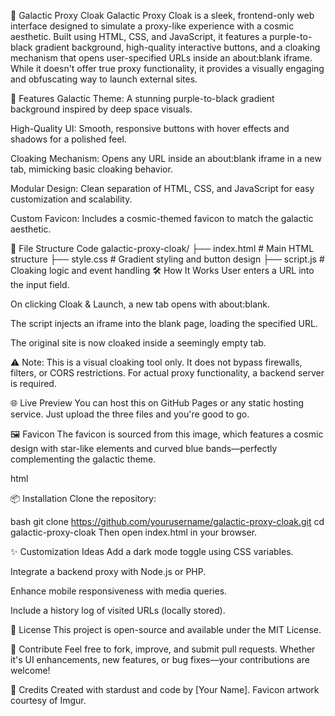 🌌 Galactic Proxy Cloak
Galactic Proxy Cloak is a sleek, frontend-only web interface designed to simulate a proxy-like experience with a cosmic aesthetic. Built using HTML, CSS, and JavaScript, it features a purple-to-black gradient background, high-quality interactive buttons, and a cloaking mechanism that opens user-specified URLs inside an about:blank iframe. While it doesn't offer true proxy functionality, it provides a visually engaging and obfuscating way to launch external sites.

🚀 Features
Galactic Theme: A stunning purple-to-black gradient background inspired by deep space visuals.

High-Quality UI: Smooth, responsive buttons with hover effects and shadows for a polished feel.

Cloaking Mechanism: Opens any URL inside an about:blank iframe in a new tab, mimicking basic cloaking behavior.

Modular Design: Clean separation of HTML, CSS, and JavaScript for easy customization and scalability.

Custom Favicon: Includes a cosmic-themed favicon to match the galactic aesthetic.

📁 File Structure
Code
galactic-proxy-cloak/
├── index.html       # Main HTML structure
├── style.css        # Gradient styling and button design
├── script.js        # Cloaking logic and event handling
🛠️ How It Works
User enters a URL into the input field.

On clicking Cloak & Launch, a new tab opens with about:blank.

The script injects an iframe into the blank page, loading the specified URL.

The original site is now cloaked inside a seemingly empty tab.

⚠️ Note: This is a visual cloaking tool only. It does not bypass firewalls, filters, or CORS restrictions. For actual proxy functionality, a backend server is required.

🌐 Live Preview
You can host this on GitHub Pages or any static hosting service. Just upload the three files and you're good to go.

🖼️ Favicon
The favicon is sourced from this image, which features a cosmic design with star-like elements and curved blue bands—perfectly complementing the galactic theme.

html
<link rel="icon" href="https://i.imgur.com/bRZDu4A.png" type="image/png" />
📦 Installation
Clone the repository:

bash
git clone https://github.com/yourusername/galactic-proxy-cloak.git
cd galactic-proxy-cloak
Then open index.html in your browser.

✨ Customization Ideas
Add a dark mode toggle using CSS variables.

Integrate a backend proxy with Node.js or PHP.

Enhance mobile responsiveness with media queries.

Include a history log of visited URLs (locally stored).

📜 License
This project is open-source and available under the MIT License.

💬 Contribute
Feel free to fork, improve, and submit pull requests. Whether it's UI enhancements, new features, or bug fixes—your contributions are welcome!

🌠 Credits
Created with stardust and code by [Your Name]. Favicon artwork courtesy of Imgur.
